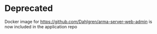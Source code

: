# Deprecated

Docker image for https://github.com/Dahlgren/arma-server-web-admin is now included in the application repo
